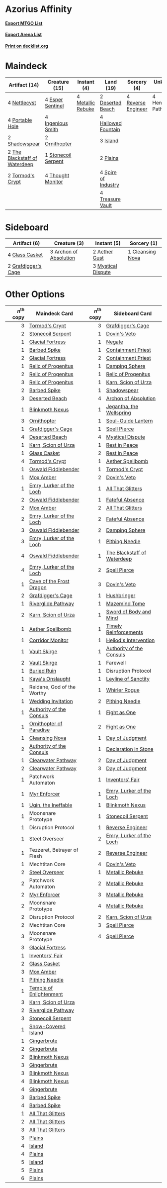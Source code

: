 # Azorius Affinity

#### [Export MTGO List](../collection/Azorius%20Affinity/Azorius%20Affinity.txt)
#### [Export Arena List](../collection/Azorius%20Affinity/Azorius%20Affinity_arena.txt)
#### [Print on decklist.org](http://decklist.org/?deckmain=2%09Deserted%20Beach%0A4%09Esper%20Sentinel%0A4%09Hallowed%20Fountain%0A4%09Hengegate%20Pathway%0A4%09Ingenious%20Smith%0A3%09Island%0A4%09Metallic%20Rebuke%0A4%09Nettlecyst%0A2%09Ornithopter%0A2%09Plains%0A4%09Portable%20Hole%0A4%09Reverse%20Engineer%0A2%09Shadowspear%0A4%09Spire%20of%20Industry%0A1%09Stonecoil%20Serpent%0A2%09The%20Blackstaff%20of%20Waterdeep%0A4%09Thought%20Monitor%0A2%09Tormod's%20Crypt%0A4%09Treasure%20Vault&deckside=2%09Aether%20Gust%0A3%09Archon%20of%20Absolution%0A1%09Cleansing%20Nova%0A4%09Glass%20Casket%0A2%09Grafdigger's%20Cage%0A3%09Mystical%20Dispute)
# Maindeck

|                                             Artifact (14)                                              |                                        Creature (15)                                         |                                        Instant (4)                                         |                                          Land (19)                                           |                                         Sorcery (4)                                         |    Unknown (4)    |
|--------------------------------------------------------------------------------------------------------|----------------------------------------------------------------------------------------------|--------------------------------------------------------------------------------------------|----------------------------------------------------------------------------------------------|---------------------------------------------------------------------------------------------|-------------------|
|4 [Nettlecyst](http://gatherer.wizards.com/Pages/Card/Details.aspx?multiverseid=522307)                 |4 [Esper Sentinel](http://gatherer.wizards.com/Pages/Card/Details.aspx?multiverseid=522088)   |4 [Metallic Rebuke](http://gatherer.wizards.com/Pages/Card/Details.aspx?multiverseid=423706)|2 [Deserted Beach](http://gatherer.wizards.com/Pages/Card/Details.aspx?multiverseid=535058)   |4 [Reverse Engineer](http://gatherer.wizards.com/Pages/Card/Details.aspx?multiverseid=423709)|4 Hengegate Pathway|
|4 [Portable Hole](http://gatherer.wizards.com/Pages/Card/Details.aspx?multiverseid=527320)              |4 [Ingenious Smith](http://gatherer.wizards.com/Pages/Card/Details.aspx?multiverseid=527308)  |                                                                                            |4 [Hallowed Fountain](http://gatherer.wizards.com/Pages/Card/Details.aspx?multiverseid=97071) |                                                                                             |                   |
|2 [Shadowspear](http://gatherer.wizards.com/Pages/Card/Details.aspx?multiverseid=476487)                |2 [Ornithopter](http://gatherer.wizards.com/Pages/Card/Details.aspx?multiverseid=129665)      |                                                                                            |3 [Island](http://gatherer.wizards.com/Pages/Card/Details.aspx?multiverseid=439857)           |                                                                                             |                   |
|2 [The Blackstaff of Waterdeep](http://gatherer.wizards.com/Pages/Card/Details.aspx?multiverseid=527335)|1 [Stonecoil Serpent](http://gatherer.wizards.com/Pages/Card/Details.aspx?multiverseid=473197)|                                                                                            |2 [Plains](http://gatherer.wizards.com/Pages/Card/Details.aspx?multiverseid=439856)           |                                                                                             |                   |
|2 [Tormod's Crypt](http://gatherer.wizards.com/Pages/Card/Details.aspx?multiverseid=389723)             |4 [Thought Monitor](http://gatherer.wizards.com/Pages/Card/Details.aspx?multiverseid=522147)  |                                                                                            |4 [Spire of Industry](http://gatherer.wizards.com/Pages/Card/Details.aspx?multiverseid=423851)|                                                                                             |                   |
|                                                                                                        |                                                                                              |                                                                                            |4 [Treasure Vault](http://gatherer.wizards.com/Pages/Card/Details.aspx?multiverseid=527548)   |                                                                                             |                   |


# Sideboard

|                                         Artifact (6)                                         |                                          Creature (3)                                           |                                         Instant (5)                                         |                                        Sorcery (1)                                        |
|----------------------------------------------------------------------------------------------|-------------------------------------------------------------------------------------------------|---------------------------------------------------------------------------------------------|-------------------------------------------------------------------------------------------|
|4 [Glass Casket](http://gatherer.wizards.com/Pages/Card/Details.aspx?multiverseid=472977)     |3 [Archon of Absolution](http://gatherer.wizards.com/Pages/Card/Details.aspx?multiverseid=472965)|2 [Aether Gust](http://gatherer.wizards.com/Pages/Card/Details.aspx?multiverseid=466796)     |1 [Cleansing Nova](http://gatherer.wizards.com/Pages/Card/Details.aspx?multiverseid=447145)|
|2 [Grafdigger's Cage](http://gatherer.wizards.com/Pages/Card/Details.aspx?multiverseid=278452)|                                                                                                 |3 [Mystical Dispute](http://gatherer.wizards.com/Pages/Card/Details.aspx?multiverseid=473020)|                                                                                           |


# Other Options

|*n*<sup>th</sup> copy|                                           Maindeck Card                                           |*n*<sup>th</sup> copy|                                            Sideboard Card                                            |
|--------------------:|---------------------------------------------------------------------------------------------------|--------------------:|------------------------------------------------------------------------------------------------------|
|                    3|[Tormod's Crypt](http://gatherer.wizards.com/Pages/Card/Details.aspx?multiverseid=389723)          |                    3|[Grafdigger's Cage](http://gatherer.wizards.com/Pages/Card/Details.aspx?multiverseid=278452)          |
|                    2|[Stonecoil Serpent](http://gatherer.wizards.com/Pages/Card/Details.aspx?multiverseid=473197)       |                    1|[Dovin's Veto](http://gatherer.wizards.com/Pages/Card/Details.aspx?multiverseid=461120)               |
|                    1|[Glacial Fortress](http://gatherer.wizards.com/Pages/Card/Details.aspx?multiverseid=190562)        |                    1|[Negate](http://gatherer.wizards.com/Pages/Card/Details.aspx?multiverseid=423707)                     |
|                    1|[Barbed Spike](http://gatherer.wizards.com/Pages/Card/Details.aspx?multiverseid=522081)            |                    1|[Containment Priest](http://gatherer.wizards.com/Pages/Card/Details.aspx?multiverseid=389470)         |
|                    2|[Glacial Fortress](http://gatherer.wizards.com/Pages/Card/Details.aspx?multiverseid=190562)        |                    2|[Containment Priest](http://gatherer.wizards.com/Pages/Card/Details.aspx?multiverseid=389470)         |
|                    1|[Relic of Progenitus](http://gatherer.wizards.com/Pages/Card/Details.aspx?multiverseid=174824)     |                    1|[Damping Sphere](http://gatherer.wizards.com/Pages/Card/Details.aspx?multiverseid=443101)             |
|                    2|[Relic of Progenitus](http://gatherer.wizards.com/Pages/Card/Details.aspx?multiverseid=174824)     |                    1|[Relic of Progenitus](http://gatherer.wizards.com/Pages/Card/Details.aspx?multiverseid=174824)        |
|                    3|[Relic of Progenitus](http://gatherer.wizards.com/Pages/Card/Details.aspx?multiverseid=174824)     |                    1|[Karn, Scion of Urza](http://gatherer.wizards.com/Pages/Card/Details.aspx?multiverseid=442889)        |
|                    2|[Barbed Spike](http://gatherer.wizards.com/Pages/Card/Details.aspx?multiverseid=522081)            |                    1|[Shadowspear](http://gatherer.wizards.com/Pages/Card/Details.aspx?multiverseid=476487)                |
|                    3|[Deserted Beach](http://gatherer.wizards.com/Pages/Card/Details.aspx?multiverseid=535058)          |                    4|[Archon of Absolution](http://gatherer.wizards.com/Pages/Card/Details.aspx?multiverseid=472965)       |
|                    1|[Blinkmoth Nexus](http://gatherer.wizards.com/Pages/Card/Details.aspx?multiverseid=39439)          |                    1|[Jegantha, the Wellspring](http://gatherer.wizards.com/Pages/Card/Details.aspx?multiverseid=479742)   |
|                    3|[Ornithopter](http://gatherer.wizards.com/Pages/Card/Details.aspx?multiverseid=129665)             |                    1|[Soul-Guide Lantern](http://gatherer.wizards.com/Pages/Card/Details.aspx?multiverseid=476488)         |
|                    1|[Grafdigger's Cage](http://gatherer.wizards.com/Pages/Card/Details.aspx?multiverseid=278452)       |                    1|[Spell Pierce](http://gatherer.wizards.com/Pages/Card/Details.aspx?multiverseid=425876)               |
|                    4|[Deserted Beach](http://gatherer.wizards.com/Pages/Card/Details.aspx?multiverseid=535058)          |                    4|[Mystical Dispute](http://gatherer.wizards.com/Pages/Card/Details.aspx?multiverseid=473020)           |
|                    1|[Karn, Scion of Urza](http://gatherer.wizards.com/Pages/Card/Details.aspx?multiverseid=442889)     |                    1|[Rest in Peace](http://gatherer.wizards.com/Pages/Card/Details.aspx?multiverseid=442021)              |
|                    1|[Glass Casket](http://gatherer.wizards.com/Pages/Card/Details.aspx?multiverseid=472977)            |                    2|[Rest in Peace](http://gatherer.wizards.com/Pages/Card/Details.aspx?multiverseid=442021)              |
|                    4|[Tormod's Crypt](http://gatherer.wizards.com/Pages/Card/Details.aspx?multiverseid=389723)          |                    1|[Aether Spellbomb](http://gatherer.wizards.com/Pages/Card/Details.aspx?multiverseid=220525)           |
|                    1|[Oswald Fiddlebender](http://gatherer.wizards.com/Pages/Card/Details.aspx?multiverseid=527315)     |                    1|[Tormod's Crypt](http://gatherer.wizards.com/Pages/Card/Details.aspx?multiverseid=389723)             |
|                    1|[Mox Amber](http://gatherer.wizards.com/Pages/Card/Details.aspx?multiverseid=443112)               |                    2|[Dovin's Veto](http://gatherer.wizards.com/Pages/Card/Details.aspx?multiverseid=461120)               |
|                    1|[Emry, Lurker of the Loch](http://gatherer.wizards.com/Pages/Card/Details.aspx?multiverseid=473005)|                    1|[All That Glitters](http://gatherer.wizards.com/Pages/Card/Details.aspx?multiverseid=472964)          |
|                    2|[Oswald Fiddlebender](http://gatherer.wizards.com/Pages/Card/Details.aspx?multiverseid=527315)     |                    1|[Fateful Absence](http://gatherer.wizards.com/Pages/Card/Details.aspx?multiverseid=534774)            |
|                    2|[Mox Amber](http://gatherer.wizards.com/Pages/Card/Details.aspx?multiverseid=443112)               |                    2|[All That Glitters](http://gatherer.wizards.com/Pages/Card/Details.aspx?multiverseid=472964)          |
|                    2|[Emry, Lurker of the Loch](http://gatherer.wizards.com/Pages/Card/Details.aspx?multiverseid=473005)|                    2|[Fateful Absence](http://gatherer.wizards.com/Pages/Card/Details.aspx?multiverseid=534774)            |
|                    3|[Oswald Fiddlebender](http://gatherer.wizards.com/Pages/Card/Details.aspx?multiverseid=527315)     |                    2|[Damping Sphere](http://gatherer.wizards.com/Pages/Card/Details.aspx?multiverseid=443101)             |
|                    3|[Emry, Lurker of the Loch](http://gatherer.wizards.com/Pages/Card/Details.aspx?multiverseid=473005)|                    1|[Pithing Needle](http://gatherer.wizards.com/Pages/Card/Details.aspx?multiverseid=129526)             |
|                    4|[Oswald Fiddlebender](http://gatherer.wizards.com/Pages/Card/Details.aspx?multiverseid=527315)     |                    1|[The Blackstaff of Waterdeep](http://gatherer.wizards.com/Pages/Card/Details.aspx?multiverseid=527335)|
|                    4|[Emry, Lurker of the Loch](http://gatherer.wizards.com/Pages/Card/Details.aspx?multiverseid=473005)|                    2|[Spell Pierce](http://gatherer.wizards.com/Pages/Card/Details.aspx?multiverseid=425876)               |
|                    1|[Cave of the Frost Dragon](http://gatherer.wizards.com/Pages/Card/Details.aspx?multiverseid=527540)|                    3|[Dovin's Veto](http://gatherer.wizards.com/Pages/Card/Details.aspx?multiverseid=461120)               |
|                    2|[Grafdigger's Cage](http://gatherer.wizards.com/Pages/Card/Details.aspx?multiverseid=278452)       |                    1|[Hushbringer](http://gatherer.wizards.com/Pages/Card/Details.aspx?multiverseid=472980)                |
|                    1|[Riverglide Pathway](http://gatherer.wizards.com/Pages/Card/Details.aspx?multiverseid=491920)      |                    1|[Mazemind Tome](http://gatherer.wizards.com/Pages/Card/Details.aspx?multiverseid=485555)              |
|                    2|[Karn, Scion of Urza](http://gatherer.wizards.com/Pages/Card/Details.aspx?multiverseid=442889)     |                    1|[Sword of Body and Mind](http://gatherer.wizards.com/Pages/Card/Details.aspx?multiverseid=425821)     |
|                    1|[Aether Spellbomb](http://gatherer.wizards.com/Pages/Card/Details.aspx?multiverseid=220525)        |                    1|[Timely Reinforcements](http://gatherer.wizards.com/Pages/Card/Details.aspx?multiverseid=220074)      |
|                    1|[Corridor Monitor](http://gatherer.wizards.com/Pages/Card/Details.aspx?multiverseid=473003)        |                    1|[Heliod's Intervention](http://gatherer.wizards.com/Pages/Card/Details.aspx?multiverseid=476270)      |
|                    1|[Vault Skirge](http://gatherer.wizards.com/Pages/Card/Details.aspx?multiverseid=217984)            |                    1|[Authority of the Consuls](http://gatherer.wizards.com/Pages/Card/Details.aspx?multiverseid=417578)   |
|                    2|[Vault Skirge](http://gatherer.wizards.com/Pages/Card/Details.aspx?multiverseid=217984)            |                    1|Farewell                                                                                              |
|                    1|[Buried Ruin](http://gatherer.wizards.com/Pages/Card/Details.aspx?multiverseid=389453)             |                    1|Disruption Protocol                                                                                   |
|                    1|[Kaya's Onslaught](http://gatherer.wizards.com/Pages/Card/Details.aspx?multiverseid=503623)        |                    1|[Leyline of Sanctity](http://gatherer.wizards.com/Pages/Card/Details.aspx?multiverseid=204993)        |
|                    1|Reidane, God of the Worthy                                                                         |                    1|[Whirler Rogue](http://gatherer.wizards.com/Pages/Card/Details.aspx?multiverseid=451066)              |
|                    1|[Wedding Invitation](http://gatherer.wizards.com/Pages/Card/Details.aspx?multiverseid=541136)      |                    2|[Pithing Needle](http://gatherer.wizards.com/Pages/Card/Details.aspx?multiverseid=129526)             |
|                    1|[Authority of the Consuls](http://gatherer.wizards.com/Pages/Card/Details.aspx?multiverseid=417578)|                    1|[Fight as One](http://gatherer.wizards.com/Pages/Card/Details.aspx?multiverseid=479532)               |
|                    1|[Ornithopter of Paradise](http://gatherer.wizards.com/Pages/Card/Details.aspx?multiverseid=522308) |                    2|[Fight as One](http://gatherer.wizards.com/Pages/Card/Details.aspx?multiverseid=479532)               |
|                    1|[Cleansing Nova](http://gatherer.wizards.com/Pages/Card/Details.aspx?multiverseid=447145)          |                    1|[Day of Judgment](http://gatherer.wizards.com/Pages/Card/Details.aspx?multiverseid=439344)            |
|                    2|[Authority of the Consuls](http://gatherer.wizards.com/Pages/Card/Details.aspx?multiverseid=417578)|                    1|[Declaration in Stone](http://gatherer.wizards.com/Pages/Card/Details.aspx?multiverseid=409750)       |
|                    1|[Clearwater Pathway](http://gatherer.wizards.com/Pages/Card/Details.aspx?multiverseid=491913)      |                    2|[Day of Judgment](http://gatherer.wizards.com/Pages/Card/Details.aspx?multiverseid=439344)            |
|                    2|[Clearwater Pathway](http://gatherer.wizards.com/Pages/Card/Details.aspx?multiverseid=491913)      |                    3|[Day of Judgment](http://gatherer.wizards.com/Pages/Card/Details.aspx?multiverseid=439344)            |
|                    1|Patchwork Automaton                                                                                |                    1|[Inventors' Fair](http://gatherer.wizards.com/Pages/Card/Details.aspx?multiverseid=417820)            |
|                    1|[Myr Enforcer](http://gatherer.wizards.com/Pages/Card/Details.aspx?multiverseid=205296)            |                    1|[Emry, Lurker of the Loch](http://gatherer.wizards.com/Pages/Card/Details.aspx?multiverseid=473005)   |
|                    1|[Ugin, the Ineffable](http://gatherer.wizards.com/Pages/Card/Details.aspx?multiverseid=460929)     |                    1|[Blinkmoth Nexus](http://gatherer.wizards.com/Pages/Card/Details.aspx?multiverseid=39439)             |
|                    1|Moonsnare Prototype                                                                                |                    1|[Stonecoil Serpent](http://gatherer.wizards.com/Pages/Card/Details.aspx?multiverseid=473197)          |
|                    1|Disruption Protocol                                                                                |                    1|[Reverse Engineer](http://gatherer.wizards.com/Pages/Card/Details.aspx?multiverseid=423709)           |
|                    1|[Steel Overseer](http://gatherer.wizards.com/Pages/Card/Details.aspx?multiverseid=222714)          |                    2|[Emry, Lurker of the Loch](http://gatherer.wizards.com/Pages/Card/Details.aspx?multiverseid=473005)   |
|                    1|Tezzeret, Betrayer of Flesh                                                                        |                    2|[Reverse Engineer](http://gatherer.wizards.com/Pages/Card/Details.aspx?multiverseid=423709)           |
|                    1|Mechtitan Core                                                                                     |                    4|[Dovin's Veto](http://gatherer.wizards.com/Pages/Card/Details.aspx?multiverseid=461120)               |
|                    2|[Steel Overseer](http://gatherer.wizards.com/Pages/Card/Details.aspx?multiverseid=222714)          |                    1|[Metallic Rebuke](http://gatherer.wizards.com/Pages/Card/Details.aspx?multiverseid=423706)            |
|                    2|Patchwork Automaton                                                                                |                    2|[Metallic Rebuke](http://gatherer.wizards.com/Pages/Card/Details.aspx?multiverseid=423706)            |
|                    2|[Myr Enforcer](http://gatherer.wizards.com/Pages/Card/Details.aspx?multiverseid=205296)            |                    3|[Metallic Rebuke](http://gatherer.wizards.com/Pages/Card/Details.aspx?multiverseid=423706)            |
|                    2|Moonsnare Prototype                                                                                |                    4|[Metallic Rebuke](http://gatherer.wizards.com/Pages/Card/Details.aspx?multiverseid=423706)            |
|                    2|Disruption Protocol                                                                                |                    2|[Karn, Scion of Urza](http://gatherer.wizards.com/Pages/Card/Details.aspx?multiverseid=442889)        |
|                    2|Mechtitan Core                                                                                     |                    3|[Spell Pierce](http://gatherer.wizards.com/Pages/Card/Details.aspx?multiverseid=425876)               |
|                    3|Moonsnare Prototype                                                                                |                    4|[Spell Pierce](http://gatherer.wizards.com/Pages/Card/Details.aspx?multiverseid=425876)               |
|                    3|[Glacial Fortress](http://gatherer.wizards.com/Pages/Card/Details.aspx?multiverseid=190562)        |                     |                                                                                                      |
|                    1|[Inventors' Fair](http://gatherer.wizards.com/Pages/Card/Details.aspx?multiverseid=417820)         |                     |                                                                                                      |
|                    2|[Glass Casket](http://gatherer.wizards.com/Pages/Card/Details.aspx?multiverseid=472977)            |                     |                                                                                                      |
|                    3|[Mox Amber](http://gatherer.wizards.com/Pages/Card/Details.aspx?multiverseid=443112)               |                     |                                                                                                      |
|                    1|[Pithing Needle](http://gatherer.wizards.com/Pages/Card/Details.aspx?multiverseid=129526)          |                     |                                                                                                      |
|                    1|[Temple of Enlightenment](http://gatherer.wizards.com/Pages/Card/Details.aspx?multiverseid=378535) |                     |                                                                                                      |
|                    3|[Karn, Scion of Urza](http://gatherer.wizards.com/Pages/Card/Details.aspx?multiverseid=442889)     |                     |                                                                                                      |
|                    2|[Riverglide Pathway](http://gatherer.wizards.com/Pages/Card/Details.aspx?multiverseid=491920)      |                     |                                                                                                      |
|                    3|[Stonecoil Serpent](http://gatherer.wizards.com/Pages/Card/Details.aspx?multiverseid=473197)       |                     |                                                                                                      |
|                    1|[Snow-Covered Island](http://gatherer.wizards.com/Pages/Card/Details.aspx?multiverseid=121130)     |                     |                                                                                                      |
|                    1|[Gingerbrute](http://gatherer.wizards.com/Pages/Card/Details.aspx?multiverseid=473181)             |                     |                                                                                                      |
|                    2|[Gingerbrute](http://gatherer.wizards.com/Pages/Card/Details.aspx?multiverseid=473181)             |                     |                                                                                                      |
|                    2|[Blinkmoth Nexus](http://gatherer.wizards.com/Pages/Card/Details.aspx?multiverseid=39439)          |                     |                                                                                                      |
|                    3|[Gingerbrute](http://gatherer.wizards.com/Pages/Card/Details.aspx?multiverseid=473181)             |                     |                                                                                                      |
|                    3|[Blinkmoth Nexus](http://gatherer.wizards.com/Pages/Card/Details.aspx?multiverseid=39439)          |                     |                                                                                                      |
|                    4|[Blinkmoth Nexus](http://gatherer.wizards.com/Pages/Card/Details.aspx?multiverseid=39439)          |                     |                                                                                                      |
|                    4|[Gingerbrute](http://gatherer.wizards.com/Pages/Card/Details.aspx?multiverseid=473181)             |                     |                                                                                                      |
|                    3|[Barbed Spike](http://gatherer.wizards.com/Pages/Card/Details.aspx?multiverseid=522081)            |                     |                                                                                                      |
|                    4|[Barbed Spike](http://gatherer.wizards.com/Pages/Card/Details.aspx?multiverseid=522081)            |                     |                                                                                                      |
|                    1|[All That Glitters](http://gatherer.wizards.com/Pages/Card/Details.aspx?multiverseid=472964)       |                     |                                                                                                      |
|                    2|[All That Glitters](http://gatherer.wizards.com/Pages/Card/Details.aspx?multiverseid=472964)       |                     |                                                                                                      |
|                    3|[All That Glitters](http://gatherer.wizards.com/Pages/Card/Details.aspx?multiverseid=472964)       |                     |                                                                                                      |
|                    3|[Plains](http://gatherer.wizards.com/Pages/Card/Details.aspx?multiverseid=439856)                  |                     |                                                                                                      |
|                    4|[Island](http://gatherer.wizards.com/Pages/Card/Details.aspx?multiverseid=439857)                  |                     |                                                                                                      |
|                    4|[Plains](http://gatherer.wizards.com/Pages/Card/Details.aspx?multiverseid=439856)                  |                     |                                                                                                      |
|                    5|[Island](http://gatherer.wizards.com/Pages/Card/Details.aspx?multiverseid=439857)                  |                     |                                                                                                      |
|                    5|[Plains](http://gatherer.wizards.com/Pages/Card/Details.aspx?multiverseid=439856)                  |                     |                                                                                                      |
|                    6|[Plains](http://gatherer.wizards.com/Pages/Card/Details.aspx?multiverseid=439856)                  |                     |                                                                                                      |

